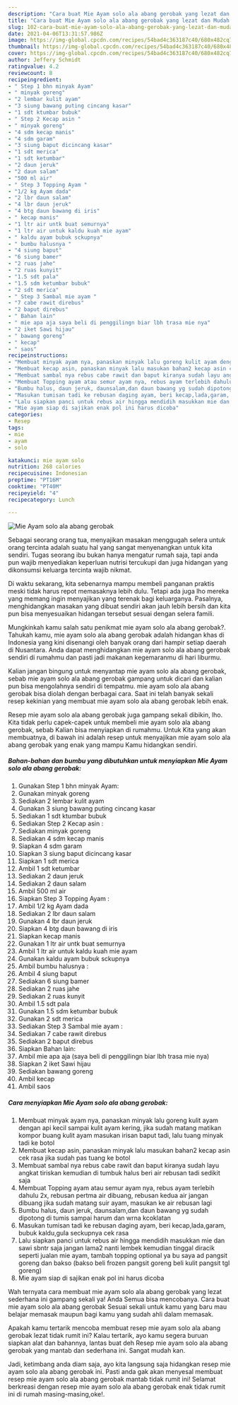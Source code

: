 ```yaml
---
description: "Cara buat Mie Ayam solo ala abang gerobak yang lezat dan Mudah Dibuat"
title: "Cara buat Mie Ayam solo ala abang gerobak yang lezat dan Mudah Dibuat"
slug: 102-cara-buat-mie-ayam-solo-ala-abang-gerobak-yang-lezat-dan-mudah-dibuat
date: 2021-04-06T13:31:57.986Z
image: https://img-global.cpcdn.com/recipes/54bad4c363187c40/680x482cq70/mie-ayam-solo-ala-abang-gerobak-foto-resep-utama.jpg
thumbnail: https://img-global.cpcdn.com/recipes/54bad4c363187c40/680x482cq70/mie-ayam-solo-ala-abang-gerobak-foto-resep-utama.jpg
cover: https://img-global.cpcdn.com/recipes/54bad4c363187c40/680x482cq70/mie-ayam-solo-ala-abang-gerobak-foto-resep-utama.jpg
author: Jeffery Schmidt
ratingvalue: 4.2
reviewcount: 8
recipeingredient:
- " Step 1 bhn minyak Ayam"
- " minyak goreng"
- "2 lembar kulit ayam"
- "3 siung bawang puting cincang kasar"
- "1 sdt ktumbar bubuk"
- " Step 2 Kecap asin "
- " minyak goreng"
- "4 sdm kecap manis"
- "4 sdm garam"
- "3 siung baput dicincang kasar"
- "1 sdt merica"
- "1 sdt ketumbar"
- "2 daun jeruk"
- "2 daun salam"
- "500 ml air"
- " Step 3 Topping Ayam "
- "1/2 kg Ayam dada"
- "2 lbr daun salam"
- "4 lbr daun jeruk"
- "4 btg daun bawang di iris"
- " kecap manis"
- "1 ltr air untk buat semurnya"
- "1 ltr air untuk kaldu kuah mie ayam"
- " kaldu ayam bubuk sckupnya"
- " bumbu halusnya "
- "4 siung baput"
- "6 siung bamer"
- "2 ruas jahe"
- "2 ruas kunyit"
- "1.5 sdt pala"
- "1.5 sdm ketumbar bubuk"
- "2 sdt merica"
- " Step 3 Sambal mie ayam "
- "7 cabe rawit direbus"
- "2 baput direbus"
- " Bahan lain"
- " mie apa aja saya beli di penggilingn biar lbh trasa mie nya"
- "2 iket Sawi hijau"
- " bawang goreng"
- " kecap"
- " saos"
recipeinstructions:
- "Membuat minyak ayam nya, panaskan minyak lalu goreng kulit ayam dengan api kecil sampai kulit ayam kering, jika sudah matang matikan kompor buang kulit ayam masukan irisan baput tadi, lalu tuang minyak tadi ke botol"
- "Membuat kecap asin, panaskan minyak lalu masukan bahan2 kecap asin cek rasa jika sudah pas tuang ke botol"
- "Membuat sambal nya rebus cabe rawit dan baput kiranya sudah layu angkat tiriskan kemudian di tumbuk halus beri air rebusan tadi sedikit saja"
- "Membuat Topping ayam atau semur ayam nya, rebus ayam terlebih dahulu 2x, rebusan pertma air dibuang, rebusan kedua air jangan dibuang jika sudah matang suir ayam, masukan ke air rebusan lagi"
- "Bumbu halus, daun jeruk, daunsalam,dan daun bawang yg sudah dipotong di tumis sampai harum dan wrna kcoklatan"
- "Masukan tumisan tadi ke rebusan daging ayam, beri kecap,lada,garam, bubuk kaldu,gula seckupnya cek rasa"
- "Lalu siapkan panci untuk rebus air hingga mendidih masukkan mie dan sawi sbntr saja jangan lama2 nanti lembek kemudian tinggal diracik seperti jualan mie ayam, tambah topping optional ya bu saya ad pangsit goreng dan bakso (bakso beli frozen pangsit goreng beli kulit pangsit tgl goreng)"
- "Mie ayam siap di sajikan enak pol ini harus dicoba"
categories:
- Resep
tags:
- mie
- ayam
- solo

katakunci: mie ayam solo 
nutrition: 268 calories
recipecuisine: Indonesian
preptime: "PT16M"
cooktime: "PT40M"
recipeyield: "4"
recipecategory: Lunch

---
```



![Mie Ayam solo ala abang gerobak](https://img-global.cpcdn.com/recipes/54bad4c363187c40/680x482cq70/mie-ayam-solo-ala-abang-gerobak-foto-resep-utama.jpg)

Sebagai seorang orang tua, menyajikan masakan menggugah selera untuk orang tercinta adalah suatu hal yang sangat menyenangkan untuk kita sendiri. Tugas seorang ibu bukan hanya mengatur rumah saja, tapi anda pun wajib menyediakan keperluan nutrisi tercukupi dan juga hidangan yang dikonsumsi keluarga tercinta wajib nikmat.

Di waktu  sekarang, kita sebenarnya mampu membeli panganan praktis meski tidak harus repot memasaknya lebih dulu. Tetapi ada juga lho mereka yang memang ingin menyajikan yang terenak bagi keluarganya. Pasalnya, menghidangkan masakan yang dibuat sendiri akan jauh lebih bersih dan kita pun bisa menyesuaikan hidangan tersebut sesuai dengan selera famili. 



Mungkinkah kamu salah satu penikmat mie ayam solo ala abang gerobak?. Tahukah kamu, mie ayam solo ala abang gerobak adalah hidangan khas di Indonesia yang kini disenangi oleh banyak orang dari hampir setiap daerah di Nusantara. Anda dapat menghidangkan mie ayam solo ala abang gerobak sendiri di rumahmu dan pasti jadi makanan kegemaranmu di hari liburmu.

Kalian jangan bingung untuk menyantap mie ayam solo ala abang gerobak, sebab mie ayam solo ala abang gerobak gampang untuk dicari dan kalian pun bisa mengolahnya sendiri di tempatmu. mie ayam solo ala abang gerobak bisa diolah dengan berbagai cara. Saat ini telah banyak sekali resep kekinian yang membuat mie ayam solo ala abang gerobak lebih enak.

Resep mie ayam solo ala abang gerobak juga gampang sekali dibikin, lho. Kita tidak perlu capek-capek untuk membeli mie ayam solo ala abang gerobak, sebab Kalian bisa menyiapkan di rumahmu. Untuk Kita yang akan membuatnya, di bawah ini adalah resep untuk menyajikan mie ayam solo ala abang gerobak yang enak yang mampu Kamu hidangkan sendiri.

<!--inarticleads1-->

##### Bahan-bahan dan bumbu yang dibutuhkan untuk menyiapkan Mie Ayam solo ala abang gerobak:

1. Gunakan  Step 1 bhn minyak Ayam:
1. Gunakan  minyak goreng
1. Sediakan 2 lembar kulit ayam
1. Gunakan 3 siung bawang puting cincang kasar
1. Sediakan 1 sdt ktumbar bubuk
1. Sediakan  Step 2 Kecap asin :
1. Sediakan  minyak goreng
1. Sediakan 4 sdm kecap manis
1. Siapkan 4 sdm garam
1. Siapkan 3 siung baput dicincang kasar
1. Siapkan 1 sdt merica
1. Ambil 1 sdt ketumbar
1. Sediakan 2 daun jeruk
1. Sediakan 2 daun salam
1. Ambil 500 ml air
1. Siapkan  Step 3 Topping Ayam :
1. Ambil 1/2 kg Ayam dada
1. Sediakan 2 lbr daun salam
1. Gunakan 4 lbr daun jeruk
1. Siapkan 4 btg daun bawang di iris
1. Siapkan  kecap manis
1. Gunakan 1 ltr air untk buat semurnya
1. Ambil 1 ltr air untuk kaldu kuah mie ayam
1. Gunakan  kaldu ayam bubuk sckupnya
1. Ambil  bumbu halusnya :
1. Ambil 4 siung baput
1. Sediakan 6 siung bamer
1. Sediakan 2 ruas jahe
1. Sediakan 2 ruas kunyit
1. Ambil 1.5 sdt pala
1. Gunakan 1.5 sdm ketumbar bubuk
1. Gunakan 2 sdt merica
1. Sediakan  Step 3 Sambal mie ayam :
1. Sediakan 7 cabe rawit direbus
1. Sediakan 2 baput direbus
1. Siapkan  Bahan lain:
1. Ambil  mie apa aja (saya beli di penggilingn biar lbh trasa mie nya)
1. Siapkan 2 iket Sawi hijau
1. Sediakan  bawang goreng
1. Ambil  kecap
1. Ambil  saos




<!--inarticleads2-->

##### Cara menyiapkan Mie Ayam solo ala abang gerobak:

1. Membuat minyak ayam nya, panaskan minyak lalu goreng kulit ayam dengan api kecil sampai kulit ayam kering, jika sudah matang matikan kompor buang kulit ayam masukan irisan baput tadi, lalu tuang minyak tadi ke botol
1. Membuat kecap asin, panaskan minyak lalu masukan bahan2 kecap asin cek rasa jika sudah pas tuang ke botol
1. Membuat sambal nya rebus cabe rawit dan baput kiranya sudah layu angkat tiriskan kemudian di tumbuk halus beri air rebusan tadi sedikit saja
1. Membuat Topping ayam atau semur ayam nya, rebus ayam terlebih dahulu 2x, rebusan pertma air dibuang, rebusan kedua air jangan dibuang jika sudah matang suir ayam, masukan ke air rebusan lagi
1. Bumbu halus, daun jeruk, daunsalam,dan daun bawang yg sudah dipotong di tumis sampai harum dan wrna kcoklatan
1. Masukan tumisan tadi ke rebusan daging ayam, beri kecap,lada,garam, bubuk kaldu,gula seckupnya cek rasa
1. Lalu siapkan panci untuk rebus air hingga mendidih masukkan mie dan sawi sbntr saja jangan lama2 nanti lembek kemudian tinggal diracik seperti jualan mie ayam, tambah topping optional ya bu saya ad pangsit goreng dan bakso (bakso beli frozen pangsit goreng beli kulit pangsit tgl goreng)
1. Mie ayam siap di sajikan enak pol ini harus dicoba




Wah ternyata cara membuat mie ayam solo ala abang gerobak yang lezat sederhana ini gampang sekali ya! Anda Semua bisa mencobanya. Cara buat mie ayam solo ala abang gerobak Sesuai sekali untuk kamu yang baru mau belajar memasak maupun bagi kamu yang sudah ahli dalam memasak.

Apakah kamu tertarik mencoba membuat resep mie ayam solo ala abang gerobak lezat tidak rumit ini? Kalau tertarik, ayo kamu segera buruan siapkan alat dan bahannya, lantas buat deh Resep mie ayam solo ala abang gerobak yang mantab dan sederhana ini. Sangat mudah kan. 

Jadi, ketimbang anda diam saja, ayo kita langsung saja hidangkan resep mie ayam solo ala abang gerobak ini. Pasti anda gak akan menyesal membuat resep mie ayam solo ala abang gerobak mantab tidak rumit ini! Selamat berkreasi dengan resep mie ayam solo ala abang gerobak enak tidak rumit ini di rumah masing-masing,oke!.

